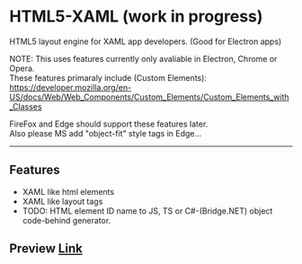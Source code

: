 # HTML5-XAML (work in progress)
HTML5 layout engine for XAML app developers. (Good for Electron apps)

NOTE: This uses features currently only avaliable in Electron, Chrome or Opera.<br>
These features primaraly include (Custom Elements): https://developer.mozilla.org/en-US/docs/Web/Web_Components/Custom_Elements/Custom_Elements_with_Classes

FireFox and Edge should support these features later.<br>
Also please MS add "object-fit" style tags in Edge...

----
Features
----
* XAML like html elements
* XAML like layout tags
* TODO: HTML element ID name to JS, TS or C#-(Bridge.NET) object code-behind generator.

Preview <a href="http://reign-studios.com/HTML-XAML/Samples/catalog.html">Link</a>
---
